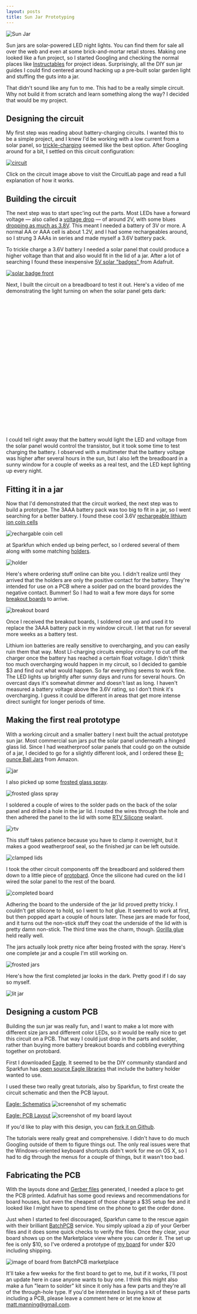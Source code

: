 ```yaml
---
layout: posts
title: Sun Jar Prototyping
---
```

![Sun Jar](https://lh3.googleusercontent.com/-H4iETK4HtSY/UVjajKXCLfI/AAAAAAAATFc/GYoIxbpEUX4/s545/solar-sun-jar.jpg)

Sun jars are solar-powered LED night lights. You can find them for sale all over the web and even at some brick-and-mortar retail stores. Making one looked like a fun project, so I started Googling and checking the normal places like [Instructables](http://www.instructables.com/index) for project ideas. Surprisingly, all the DIY sun jar guides I could find centered around hacking up a pre-built solar garden light and stuffing the guts into a jar.

That didn't sound like any fun to me. This had to be a really simple circuit. Why not build it from scratch and learn something along the way? I decided that would be my project.

Designing the circuit
---------------------

My first step was reading about battery-charging circuits. I wanted this to be a simple project, and I knew I'd be working with a low current from a solar panel, so  [trickle-charging](http://en.wikipedia.org/wiki/Battery_charging#Trickle) seemed like the best option. After Googling around for a bit, I settled on this circuit configuration:

[![circuit](/images/sunjar_circuit.png)](https://www.circuitlab.com/circuit/wn826n/sun-jar/)

Click on the circuit image above to visit the CircuitLab page and read a full explanation of how it works.

Building the circuit
--------------------

The next step was to start spec'ing out the parts. Most LEDs have a forward voltage — also called a [voltage drop](http://en.wikipedia.org/wiki/LED_circuit) — of around 2V, with some blues [dropping as much as 3.8V](http://www.oksolar.com/led/led_color_chart.htm). This meant I needed a battery of 3V or more. A normal AA or AAA cell is about 1.2V, and I had some rechargeables around, so I strung 3 AAAs in series and made myself a 3.6V battery pack.

To trickle charge a 3.6V battery I needed a solar panel that could produce a higher voltage than that and also would fit in the lid of a jar. After a lot of searching I found these inexpensive [5V solar "badges" ](http://www.adafruit.com/products/700) from Adafruit. 

[![solar badge front](/images/solar_badge_front.jpeg)](http://www.adafruit.com/products/700)


Next, I built the circuit on a breadboard to test it out. Here's a video of me demonstrating the light turning on when the solar panel gets dark:

<object width="640" height="360"><param name="movie" value="http://www.youtube.com/v/ASY-5kZcReo?hl=en_US&amp;version=3&amp;rel=0"></param><param name="allowFullScreen" value="true"></param><param name="allowscriptaccess" value="always"></param><embed src="http://www.youtube.com/v/ASY-5kZcReo?hl=en_US&amp;version=3&amp;rel=0" type="application/x-shockwave-flash" width="640" height="360" allowscriptaccess="always" allowfullscreen="true"></embed></object>

I could tell right away that the battery would light the LED and voltage from the solar panel would control the transistor, but it took some time to test charging the battery. I observed with a multimeter that the battery voltage was higher after several hours in the sun, but I also left the breadboard in a sunny window for a couple of weeks as a real test, and the LED kept lighting up every night.

Fitting it in a jar
-------------------

Now that I'd demonstrated that the circuit worked, the next step was to build a prototype. The 3AAA battery pack was too big to fit in a jar, so I went searching for a better battery. I found these cool 3.6V [rechargeable lithium ion coin cells](https://www.sparkfun.com/products/10319)

![rechargable coin cell](https://lh4.googleusercontent.com/-fxoSB3m2i_A/UVjcnCcdBoI/AAAAAAAATFs/V8HB8NtdCTg/s545/10319-00a.jpg)

at Sparkfun which ended up being perfect, so I ordered several of them along with some matching [holders](https://www.sparkfun.com/products/8863).

![holder](https://lh5.googleusercontent.com/-R_lP45tDXJY/UVjcnJ6GtfI/AAAAAAAATFw/Ffi2GZ7eG7E/s545/08863-03-L.jpg)

Here's where ordering stuff online can bite you. I didn't realize until they arrived that the holders are only the positive contact for the battery. They're intended for use on a PCB where a solder pad on the board provides the negative contact. Bummer! So I had to wait a few more days for some [breakout boards](https://www.sparkfun.com/products/10495) to arrive.

![breakout board](https://lh5.googleusercontent.com/-z2Wej6BZA8g/UVjcnDNqfjI/AAAAAAAATF0/805fKg0V1hY/s545/10495-01.jpg)

Once I received the breakout boards, I soldered one up and used it to replace the 3AAA battery pack in my window circuit. I let that run for several more weeks as a battery test.

Lithium ion batteries are really sensitive to overcharging, and you can easily ruin them that way. Most LI-charging circuits employ circuitry to cut off the charger once the battery has reached a certain float voltage. I didn't think too much overcharging would happen in my circuit, so I decided to gamble $3 and find out what would happen. So far everything seems to work fine. The LED lights up brightly after sunny days and runs for several hours. On overcast days it's somewhat dimmer and doesn't last as long. I haven't measured a battery voltage above the 3.6V rating, so I don't think it's overcharging. I guess it could be different in areas that get more intense direct sunlight for longer periods of time.

Making the first real prototype
-------------------------------

With a working circuit and a smaller battery I next built the actual prototype sun jar. Most commercial sun jars put the solar panel underneath a hinged glass lid. Since I had weatherproof solar panels that could go on the outside of a jar, I decided to go for a slightly different look, and I ordered these [8-ounce Ball Jars](http://www.amazon.com/gp/product/B008586UJY/ref=oh_details_o04_s00_i00?ie=UTF8&psc=1) from Amazon.

![jar](https://lh6.googleusercontent.com/-vBlMKgWrqxI/UVjdu70DGHI/AAAAAAAATGE/-DhXuIj5DFk/s500/url.jpeg)

I also picked up some [frosted glass spray](http://www.amazon.com/gp/product/B0009XCKBA/ref=oh_details_o03_s00_i00?ie=UTF8&psc=1).

![frosted glass spray](https://lh5.googleusercontent.com/-X6D4e6A4xsQ/UVjdvN9ByiI/AAAAAAAATGM/xJXylRtFUFY/s544/71-BZrK03tL._SL1500_.jpg)

I soldered a couple of wires to the solder pads on the back of the solar panel and drilled a hole in the jar lid. I routed the wires through the hole and then adhered the panel to the lid with some [RTV Silicone](http://www.amazon.com/gp/product/B0002UEPVI/ref=oh_details_o09_s00_i00?ie=UTF8&psc=1) sealant. 

![rtv](https://lh6.googleusercontent.com/-8DmflriP_C4/UVjduznTTRI/AAAAAAAATGI/6IVmMYqaB3k/s500/51qCJy1QWTL.jpg)

This stuff takes patience because you have to clamp it overnight, but it makes a good weatherproof seal, so the finished jar can be left outside.

![clamped lids](https://lh5.googleusercontent.com/-ouuDbEpzcLk/UVjUGWGjR5I/AAAAAAAATEo/BMN18G1s4GU/s730/940BF1B5-BE37-47FB-A732-C026EC78311A.JPG)

I took the other circuit components off the breadboard and soldered them down to a little piece of [protobard](http://www.amazon.com/gp/product/B008CG62DI/ref=oh_details_o00_s01_i00?ie=UTF8&psc=1). Once the silicone had cured on the lid I wired the solar panel to the rest of the board. 

![completed board](https://lh4.googleusercontent.com/-1Xtv22QMMng/UVjTyfhashI/AAAAAAAATEc/Qrp0360izFQ/s730/7BDDAF8D-E158-4A7F-AC00-D77D46873F66.JPG)

Adhering the board to the underside of the jar lid proved pretty tricky. I couldn't get silicone to hold, so I went to hot glue. It seemed to work at first, but then popped apart a couple of hours later. These jars are made for food, and it turns out the non-stick stuff they coat the underside of the lid with is pretty damn non-stick. The third time was the charm, though. [Gorilla glue](http://www.amazon.com/Gorilla-Glue-50004-Adhesive-4-Ounces/dp/B0001GAYRC/ref=sr_1_1?ie=UTF8&qid=1364768335&sr=8-1&keywords=gorilla+glue) held really well.

The jars actually look pretty nice after being frosted with the spray. Here's one complete jar and a couple I'm still working on.

![frosted jars](https://lh3.googleusercontent.com/-mpbF5m9LLkU/UVjXSKtyvAI/AAAAAAAATE0/9TCkA9CqbM0/s730/98E1C46D-9F6F-4DCA-A0D1-20C9ECE52450.JPG)

Here's how the first completed jar looks in the dark. Pretty good if I do say so myself. 

![lit jar](https://lh6.googleusercontent.com/-KTQSJQDCUvk/UVjXSGFdNfI/AAAAAAAATE4/Dbla8NtCHlo/s730/316CC0CC-F068-41C0-BDC5-331349D7BA0C.JPG)

Designing a custom PCB
----------------------

Building the sun jar was really fun, and I want to make a lot more with different size jars and different color LEDs, so it would be really nice to get this circuit on a PCB. That way I could just drop in the parts and solder, rather than buying more battery breakout boards and cobbling everything together on protobard.

First I downloaded [Eagle](http://www.cadsoftusa.com/download-eagle/?language=en). It seemed to be the DIY community standard and Sparkfun has [open source Eagle libraries](https://github.com/sparkfun/SparkFun-Eagle-Libraries) that include the battery holder wanted to use.

I used these two really great tutorials, also by Sparkfun, to first create the circuit schematic and then the PCB layout.

[Eagle: Schematics](https://www.sparkfun.com/tutorials/108)
![screenshot of my schematic](https://lh4.googleusercontent.com/-boGZ6TuJkRw/UVjr1t3Wi_I/AAAAAAAATGU/7S-abtDulaE/s785/Screen%2520Shot%25202013-03-31%2520at%252010.04.18%2520PM.png)

[Eagle: PCB Layout](https://www.sparkfun.com/tutorials/109)
![screenshot of my board layout](https://lh5.googleusercontent.com/-dk-xBSGJ6Hk/UVjr2PLp8tI/AAAAAAAATGc/Z2R7y9SpmoI/s783/Screen%2520Shot%25202013-03-31%2520at%252010.05.06%2520PM.png)

If you'd like to play with this design, you can [fork it on Github](https://github.com/mattmanning/sunjar).

The tutorials were really great and comprehensive. I didn't have to do much Googling outside of them to figure things out. The only real issues were that the Windows-oriented keyboard shortcuts didn't work for me on OS X, so I had to dig through the menus for a couple of things, but it wasn't too bad.

Fabricating the PCB
-------------------

With the layouts done and [Gerber files](http://en.wikipedia.org/wiki/Gerber_format) generated, I needed a place to get the PCB printed. Adafruit has some good reviews and recommendations for board houses, but even the cheapest of those charge a $35 setup fee and it looked like I might have to spend time on the phone to get the order done.

Just when I started to feel discouraged, Sparkfun came to the rescue again with their brilliant [BatchPCB](https://batchpcb.com/faq) service. You simply upload a zip of your Gerber files and it does some quick checks to verify the files. Once they clear, your board shows up on the Marketplace view where you can order it. The set up fee is only $10, so I've ordered a prototype of [my board](https://www.batchpcb.com/pcbs/112559) for under $20 including shipping.

![image of board from BatchPCB marketplace](https://lh6.googleusercontent.com/-RsTLMC2PiHI/UVjXxE2RPmI/AAAAAAAATFA/S2ZNB8S02jI/s700/BatchPCB+%23112559.png)

It'll take a few weeks for the first board to get to me, but if it works, I'll post an update here in case anyone wants to buy one. I think this might also make a fun "learn to solder" kit since it only has a few parts and they're all of the through-hole type. If you'd be interested in buying a kit of these parts including a PCB, please leave a comment here or let me know at matt.manning@gmail.com.
